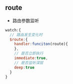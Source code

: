 ## route

- 路由参数监听

```js
watch:{
  // 路由发生变化时
  $route:{
    handler:funciton(route){
    },
    // 是否立即执行
    immediate:true,
    // 是否监听深层
    deep:true
  }
}

```
